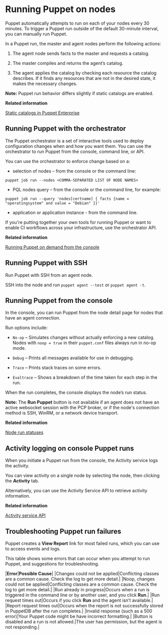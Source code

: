 # Running Puppet on nodes

Puppet automatically attempts to run on each of your nodes every 30 minutes. To trigger a Puppet run outside of the default 30-minute interval, you can manually run Puppet.

In a Puppet run, the master and agent nodes perform the following actions:

1.  The agent node sends facts to the master and requests a catalog.

2.  The master compiles and returns the agent’s catalog.

3.  The agent applies the catalog by checking each resource the catalog describes. If it finds any resources that are not in the desired state, it makes the necessary changes.


**Note:** Puppet run behavior differs slightly if static catalogs are enabled.

**Related information**  


[Static catalogs in Puppet Enterprise](static_catalogs.md#)

## Running Puppet with the orchestrator

The Puppet orchestrator is a set of interactive tools used to deploy configuration changes when and how you want them. You can use the orchestrator to run Puppet from the console, command line, or API.

You can use the orchestrator to enforce change based on a:

-   selection of nodes – from the console or the command line:

```no-highlight
puppet job run --nodes <COMMA-SEPARATED LIST OF NODE NAMES>
```

-   PQL nodes query – from the console or the command line, for example:

```
puppet job run --query 'nodes[certname] { facts {name = "operatingsystem" and value = "Debian" }}'
```

-   application or application instance - from the command line.


If you're putting together your own tools for running Puppet or want to enable CI workflows across your infrastructure, use the orchestrator API.

**Related information**  


[Running Puppet on demand from the console](running_puppet_on_demand_in_the_console.md#)

## Running Puppet with SSH

Run Puppet with SSH from an agent node.

SSH into the node and run `puppet agent --test` or `puppet agent -t`.

## Running Puppet from the console

In the console, you can run Puppet from the node detail page for nodes that have an agent connection.

Run options include:

-   `No-op` – Simulates changes without actually enforcing a new catalog. Nodes with `noop = true` in their `puppet.conf` files always run in no-op mode.

-   `Debug` – Prints all messages available for use in debugging.

-   `Trace` – Prints stack traces on some errors.

-   `Evaltrace` – Shows a breakdown of the time taken for each step in the run.


When the run completes, the console displays the node’s run status.

**Note:** The **Run Puppet** button is not available if an agent does not have an active websocket session with the PCP broker, or if the node's connection method is SSH, WinRM, or a network device transport.

**Related information**  


[Node run statuses](monitor_infrastructure_state.md#)

## Activity logging on console Puppet runs

When you initiate a Puppet run from the console, the Activity service logs the activity.

You can view activity on a single node by selecting the node, then clicking the **Activity** tab.

Alternatively, you can use the Activity Service API to retrieve activity information.

**Related information**  


[Activity service API](activity_api.md)

## Troubleshooting Puppet run failures

Puppet creates a **View Report** link for most failed runs, which you can use to access events and logs.

This table shows some errors that can occur when you attempt to run Puppet, and suggestions for troubleshooting.

|**Error**|**Possible Cause**|
|Changes could not be applied|Conflicting classes are a common cause. Check the log to get more detail.|
|Noop, changes could not be applied|Conflicting classes are a common cause. Check the log to get more detail.|
|Run already in progress|Occurs when a run is triggered in the command line or by another user, and you click **Run**.|
|Run request times out|Occurs if you click **Run** and the agent isn’t available.|
|Report request times out|Occurs when the report is not successfully stored in PuppetDB after the run completes.|
|Invalid response \(such as a 500 error\)|Your Puppet code might be have incorrect formatting.|
|Button is disabled and a run is not allowed.|The user has permission, but the agent is not responding.|

